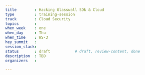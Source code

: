 ```yaml
---
title        : Hacking Glasswall SDk & Cloud
type         : training-session
track        : Cloud Security
topics       : 
when_week    : one
when_day     : Thu
when_time    : WS-3
hey_summit   :
session_slack:
status       : draft           # draft, review-content, done
description  : TBD
organizers   : 

---
```


<!--(add intro)

## WHY

(...)

## What

(...)

## Outcomes

(...)

## References

(...)


## Previous-->